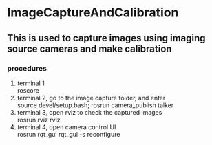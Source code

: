 # ImageCaptureAndCalibration  
## This is used to capture images using imaging source cameras and make calibration  
### procedures  
1. terminal 1  
roscore  
2. terminal 2,  go to the image capture folder, and enter  
source devel/setup.bash; rosrun camera_publish talker  
3. terminal 3, open rviz to check the captured images  
rosrun rviz rviz  
4. terminal  4, open camera control UI  
rosrun rqt_gui rqt_gui -s reconfigure  
 

